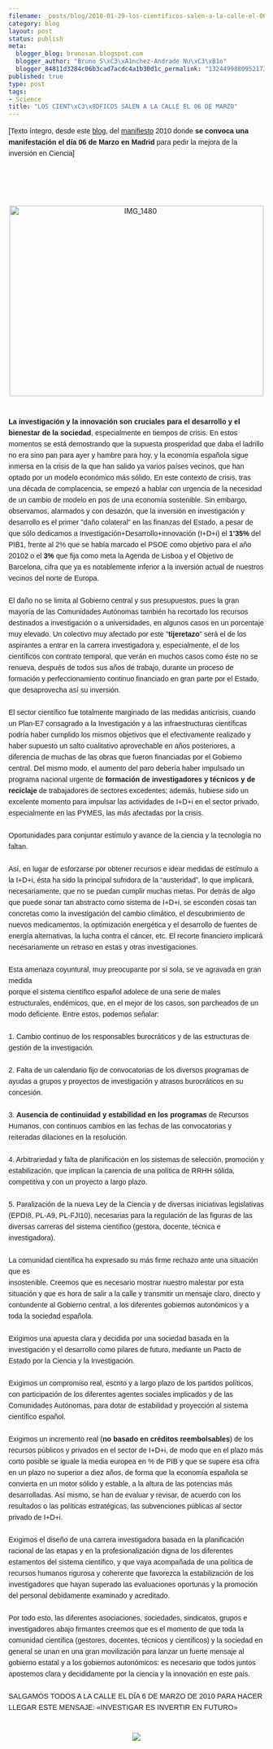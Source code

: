 ```yaml
--- 
filename: _posts/blog/2010-01-29-los-cientificos-salen-a-la-calle-el-06-de-marzo.md
category: blog
layout: post
status: publish
meta: 
  blogger_blog: brunosan.blogspot.com
  blogger_author: "Bruno S\xC3\xA1nchez-Andrade Nu\xC3\xB1o"
  blogger_84811d3284c06b3cad7acdc4a1b30d1c_permalink: "132449988095217367"
published: true
type: post
tags: 
- Science
title: "LOS CIENT\xC3\x8DFICOS SALEN A LA CALLE EL 06 DE MARZO"
---
```

<span class="Apple-style-span" style="font-family:Verdana, sans-serif;font-size:14px;line-height:22px;">[Texto íntegro, desde este <a href="http://aldea-irreductible.blogspot.com/2010/01/los-cientificos-salen-la-calle-el-06-de.html">blog</a>, del <a href="http://precarios.org/">manifiesto</a> 2010 donde&nbsp;<span class="Apple-style-span" style="font-weight:bold;">se convoca una manifestación el día 06 de Marzo en Madrid <span class="Apple-style-span" style="font-weight:normal;">para pedir la mejora de la inversión en Ciencia</span><span class="Apple-style-span" style="font-weight:normal;">]</span></span></span><br /><span class="Apple-style-span" style="font-family:Verdana, sans-serif;font-size:14px;line-height:22px;"><b><br /></b></span><br /><span class="Apple-style-span" style="font-family:Verdana, sans-serif;font-size:14px;line-height:22px;"><b><br /></b></span><br /><div style="text-align:center;"><a href="http://www.flickr.com/photos/nasonurb/3501933853/" title="IMG_1480 by brunosan, on Flickr"><img alt="IMG_1480" height="375" src="http://farm4.static.flickr.com/3593/3501933853_84eb7b3318.jpg" width="500" /></a></div><span class="Apple-style-span" style="font-family:Verdana, sans-serif;font-size:14px;line-height:22px;"><b><br /></b></span><br /><span class="Apple-style-span" style="font-family:Verdana, sans-serif;font-size:14px;line-height:22px;"><b>La investigación y la innovación son cruciales para el desarrollo y el bienestar de la sociedad</b>, especialmente en tiempos de crisis. En estos momentos se está demostrando que la supuesta prosperidad que daba el ladrillo no era sino pan para ayer y hambre para hoy, y la economía española sigue inmersa en la crisis de la que han salido ya varios países vecinos, que han optado por un modelo económico más sólido. En este contexto de crisis, tras una década de complacencia, se empezó a hablar con urgencia de la necesidad de un cambio de modelo en pos de una economía sostenible. Sin embargo, observamos, alarmados y con desazón, que la inversión en investigación y desarrollo es el primer "daño colateral" en las finanzas del Estado, a pesar de que sólo dedicamos a Investigación+Desarrollo+innovación (I+D+i) el <b>1’35%</b> del PIB1, frente al 2% que se había marcado el PSOE como objetivo para el año 20102 o el <b>3%</b> que fija como meta la Agenda de Lisboa y el Objetivo de Barcelona, cifra que ya es notablemente inferior a la inversión actual de nuestros vecinos del norte de Europa.<br style="margin:0;padding:0;" /><br style="margin:0;padding:0;" />El daño no se limita al Gobierno central y sus presupuestos, pues la gran mayoría de las Comunidades Autónomas también ha recortado los recursos destinados a investigación o a universidades, en algunos casos en un porcentaje muy elevado. Un colectivo muy afectado por este "<b>tijeretazo</b>" será el de los aspirantes a entrar en la carrera investigadora y, especialmente, el de los científicos con contrato temporal, que verán en muchos casos como éste no se renueva, después de todos sus años de trabajo, durante un proceso de formación y perfeccionamiento continuo financiado en gran parte por el Estado, que desaprovecha así su inversión.<br style="margin:0;padding:0;" /><br style="margin:0;padding:0;" />El sector científico fue totalmente marginado de las medidas anticrisis, cuando un Plan-E7 consagrado a la Investigación y a las infraestructuras científicas podría haber cumplido los mismos objetivos que el efectivamente realizado y haber supuesto un salto cualitativo aprovechable en años posteriores, a diferencia de muchas de las obras que fueron financiadas por el Gobierno central. Del mismo modo, el aumento del paro debería haber impulsado un programa nacional urgente de <b>formación de investigadores y técnicos y de reciclaje</b> de trabajadores de sectores excedentes; además, hubiese sido un excelente momento para impulsar las actividades de I+D+i en el sector privado, especialmente en las PYMES, las más afectadas por la crisis.<br style="margin:0;padding:0;" /><br style="margin:0;padding:0;" />Oportunidades para conjuntar estímulo y avance de la ciencia y la tecnología no faltan.<br style="margin:0;padding:0;" /><br style="margin:0;padding:0;" />Así, en lugar de esforzarse por obtener recursos e idear medidas de estímulo a la I+D+i, ésta ha sido la principal sufridora de la “austeridad”, lo que implicará, necesariamente, que no se puedan cumplir muchas metas. Por detrás de algo que puede sonar tan abstracto como sistema de I+D+i, se esconden cosas tan concretas como la investigación del cambio climático, el descubrimiento de nuevos medicamentos, la optimización energética y el desarrollo de fuentes de energía alternativas, la lucha contra el cáncer, etc. El recorte financiero implicará necesariamente un retraso en estas y otras investigaciones.<br style="margin:0;padding:0;" /><br style="margin:0;padding:0;" />Esta amenaza coyuntural, muy preocupante por sí sola, se ve agravada en gran medida<br style="margin:0;padding:0;" />porque el sistema científico español adolece de una serie de males estructurales, endémicos, que, en el mejor de los casos, son parcheados de un modo deficiente. Entre estos, podemos señalar:<br style="margin:0;padding:0;" /><br style="margin:0;padding:0;" />1. Cambio continuo de los responsables burocráticos y de las estructuras de gestión de la investigación.<br style="margin:0;padding:0;" /><br style="margin:0;padding:0;" />2. Falta de un calendario fijo de convocatorias de los diversos programas de ayudas a grupos y proyectos de investigación y atrasos burocráticos en su concesión.<br style="margin:0;padding:0;" /><br style="margin:0;padding:0;" />3. <b>Ausencia de continuidad y estabilidad en los programas</b> de Recursos Humanos, con continuos cambios en las fechas de las convocatorias y reiteradas dilaciones en la resolución.<br style="margin:0;padding:0;" /><br style="margin:0;padding:0;" />4. Arbitrariedad y falta de planificación en los sistemas de selección, promoción y<br style="margin:0;padding:0;" />estabilización, que implican la carencia de una política de RRHH sólida, competitiva y con un proyecto a largo plazo.<br style="margin:0;padding:0;" /><br style="margin:0;padding:0;" />5. Paralización de la nueva Ley de la Ciencia y de diversas iniciativas legislativas (EPDI8, PL-A9, PL-FJI10), necesarias para la regulación de las figuras de las diversas carreras del sistema científico (gestora, docente, técnica e investigadora).<br style="margin:0;padding:0;" /><br style="margin:0;padding:0;" />La comunidad científica ha expresado su más firme rechazo ante una situación que es<br style="margin:0;padding:0;" />insostenible. Creemos que es necesario mostrar nuestro malestar por esta situación y que es hora de salir a la calle y transmitir un mensaje claro, directo y contundente al Gobierno central, a los diferentes gobiernos autonómicos y a toda la sociedad española.<br style="margin:0;padding:0;" /><br style="margin:0;padding:0;" />Exigimos una apuesta clara y decidida por una sociedad basada en la investigación y el desarrollo como pilares de futuro, mediante un Pacto de Estado por la Ciencia y la Investigación.<br style="margin:0;padding:0;" /><br style="margin:0;padding:0;" />Exigimos un compromiso real, escrito y a largo plazo de los partidos políticos, con participación de los diferentes agentes sociales implicados y de las Comunidades Autónomas, para dotar de estabilidad y proyección al sistema científico español.<br style="margin:0;padding:0;" /><br style="margin:0;padding:0;" />Exigimos un incremento real (<b>no basado en créditos reembolsables</b>) de los recursos públicos y privados en el sector de I+D+i, de modo que en el plazo más corto posible se iguale la media europea en % de PIB y que se supere esa cifra en un plazo no superior a diez años, de forma que la economía española se convierta en un motor sólido y estable, a la altura de las potencias más desarrolladas. Así mismo, se han de evaluar y revisar, de acuerdo con los resultados o las políticas estratégicas, las subvenciones públicas al sector privado de I+D+i.<br style="margin:0;padding:0;" /><br style="margin:0;padding:0;" />Exigimos el diseño de una carrera investigadora basada en la planificación racional de las etapas y en la profesionalización digna de los diferentes estamentos del sistema científico, y que vaya acompañada de una política de recursos humanos rigurosa y coherente que favorezca la estabilización de los investigadores que hayan superado las evaluaciones oportunas y la promoción del personal debidamente examinado y acreditado.<br style="margin:0;padding:0;" /><br style="margin:0;padding:0;" />Por todo esto, las diferentes asociaciones, sociedades, sindicatos, grupos e investigadores abajo firmantes creemos que es el momento de que toda la comunidad científica (gestores, docentes, técnicos y científicos) y la sociedad en general se unan en una gran movilización para lanzar un fuerte mensaje al gobierno estatal y a los gobiernos autonómicos: es necesario que todos juntos apostemos clara y decididamente por la ciencia y la innovación en este país.<br style="margin:0;padding:0;" /><br style="margin:0;padding:0;" />SALGAMOS TODOS A LA CALLE EL DÍA 6 DE MARZO DE 2010 PARA HACER LLEGAR ESTE MENSAJE: «INVESTIGAR ES INVERTIR EN FUTURO»</span><br /><span class="Apple-style-span" style="font-family:Verdana, sans-serif;font-size:14px;line-height:22px;"><br /></span><br /><div class="separator" style="clear:both;text-align:center;"><a href="http://nasonurb.files.wordpress.com/2010/01/photo.jpeg" style="margin-left:1em;margin-right:1em;"><img border="0" src="http://nasonurb.files.wordpress.com/2010/01/photo.jpeg?w=300" /></a></div><span class="Apple-style-span" style="font-family:Verdana, sans-serif;font-size:14px;line-height:22px;"><br /></span>
